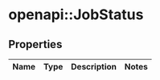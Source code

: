 # openapi::JobStatus

## Properties
Name | Type | Description | Notes
------------ | ------------- | ------------- | -------------


